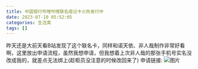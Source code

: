```yaml
---
title: 中国银行哔哩哔哩联名借记卡火热发行中
date: 2023-07-10 05:52:05
categories: 生活类
tags: []
---
```

昨天还是大前天看B站发现了这个联名卡，同样和诺天依、非人哉制作非常好看啊，这里放出申请流程，虽然我想申请，但我想着上次非人哉的那张手机号实名没改成我的，就差点无法绑上(趁柜员没注意的时候改回来了)
申请链接:
![图片][1]


  [1]: https://io.nuoyis.net/typecho/uploads/2023/07/3952506179.png